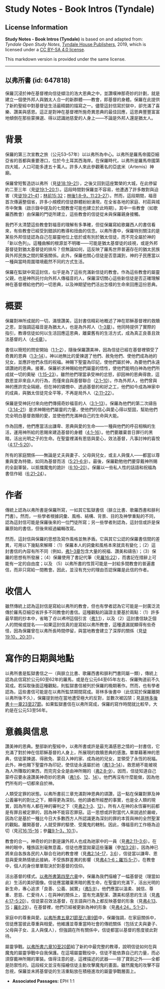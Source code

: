# Study Notes - Book Intros (Tyndale)

## License Information

**Study Notes - Book Intros (Tyndale)** is based on and adapted from: _Tyndale Open Study Notes_, [Tyndale House Publishers](https://tyndaleopenresources.com/), 2019, which is licensed under a [CC BY-SA 4.0 license](https://creativecommons.org/licenses/by-sa/4.0/legalcode.en).

This markdown version is provided under the same license.



--------------------------------

## 以弗所書 (id: 647818)

保羅沉浸於神在基督裡向信徒傾注的浩大恩典之中，並讚嘆神那奇妙的計劃，就是建立一個使外邦人與猶太人合一的新群體——教會，即基督的身體。保羅在此提供了新約聖經中對基督徒生活最精闢的描寫之一。儘管這封信寫於獄中，卻充滿了喜樂、讚美與感恩。這正是對神在基督裡所施奇異恩典的最佳回應，這恩典豐豐富富地傾倒在那些蒙揀選、得以認識祂慈愛的人身上——不論是外邦人還是猶太人。

背景
==

保羅的第三次宣教之旅（公元53–57年）以以弗所為中心。以弗所是羅馬帝國亞細亞省的首都與重要港口，位於今土耳其西海岸。在保羅時代，以弗所是羅馬帝國第四大城，人口可能多達五十萬人。許多人來此參觀著名的亞底米（Artemis）神廟。

保羅曾短暫造訪以弗所（見[徒18:19–21](https://ref.ly/Acts18:19-Acts18:21)），之後又回到這座繁榮的大城，在此停留約二至三年（見[徒19:1–20:1](https://ref.ly/Acts19:1-Acts20:1)）。這段時間對保羅並不容易，他遭遇了許多敵對與迫害（見[徒19:21–41](https://ref.ly/Acts19:21-Acts19:41)；[林前15:32](https://ref.ly/1Cor15:32)；[林後1:8–9，](https://ref.ly/2Cor1:8-2Cor1:9)[11:23–27](https://ref.ly/2Cor11:23-2Cor11:27)）。然而，這段期間，福音首次傳遍整個省，許多小規模的信徒群體紛紛湧現，在全省各地的家庭、村莊與城市中聚集（啟示錄中提及的七間教會可能也建立於此時期）。其中一些教會（如歌羅西教會）由保羅的門徒所建立，這些教會的信徒從未與保羅親身接觸。

我們不太清楚這些教會對福音的理解有多準確，但從保羅寫給歌羅西人的書信看來，有些教會已經受到錯誤的教導和扭曲的信念。以弗所書中，保羅特別關注的是某些外邦信徒認為自己在屬靈地位上低於或有別於猶太信徒，而不完全屬於神的「新以色列」。這種曲解的根源並不明確——可能是猶太基督徒的歧視，或是外邦基督徒對猶太基督徒的排斥？但無論如何，這反映了羅馬世界普遍存在的猶太民族與外邦民族之間的緊張關係。此外，保羅也關心信徒是否意識到，神的子民應當以一種與當時周圍環境截然不同的方式生活。

保羅在監獄中寫這封信，似乎是為了這些充滿新信徒的教會。作為這些教會的屬靈父親，也是神所託付向外邦人傳福音的人，保羅深切關心這些新信徒是否正確理解神在基督裡給他們的一切恩典，以及神期望他們活出怎樣的生命來回應這份恩典。

概要
==

保羅對神所成就的一切，滿懷讚美，這封書信精彩地概述了神在耶穌基督裡的救贖之恩，並強調這福音是為猶太人，也是為外邦人（[1–3章](https://ref.ly/Eph1:1-Eph3:21)）。他同時提供了實際的指引，教導信徒如何以生活回應這恩典，離棄舊有的生活方式，成為真正良善且效法基督的人（[4–6章](https://ref.ly/Eph4:1-Eph6:24)）。

書信以簡短的問安開始（[1:1–2](https://ref.ly/Eph1:1-Eph1:2)），隨後保羅讚美神，因為信徒已經在基督裡領受了奇異的恩典（[1:3–14](https://ref.ly/Eph1:3-Eph1:14)）。神以祂無比的愛揀選了他們、赦免他們、使他們成為祂的兒女，並應許他們永恆的祝福。神賜下聖靈為印記，使他們屬於神，為要他們永遠頌讚祂的恩典。接著，保羅祈求神賜給他們屬靈的悟性，使他們能明白神為他們所成就一切的奧秘（[1:15–23](https://ref.ly/Eph1:15-Eph1:23)）。雖然他們理當承受神的忿怒，卻因神的恩典得救，這救恩並非來自人的行為，而僅來自與基督聯合（[2:1–10](https://ref.ly/Eph2:1-Eph2:10)）。作為外邦人，他們曾與神的應許完全隔絕，但在神的憐憫中、透過基督的和好之工，他們如今成為神家中的成員，與猶太信徒完全平等，不再是局外人（[2:11–22](https://ref.ly/Eph2:11-Eph2:22)）。

保羅是受神託付來向他們傳揚奇妙福音的人（[3:1–13](https://ref.ly/Eph3:1-Eph3:13)）。保羅為他們的第二次禱告（[3:14–21](https://ref.ly/Eph3:14-Eph3:21)）是求神賜他們屬靈的力量，使他們的信心與愛心得以堅固，幫助他們完全明白基督救贖的愛，並使他們充滿神自己的生命與大能。

作為回應，他們應當活出謙卑、恩典與愛的生命——一種與他們的呼召相稱的生活，運用神所給的恩賜來建造基督的身體（[4:1–16](https://ref.ly/Eph4:1-Eph4:16)）。他們要離棄昔日罪行的黑暗，活出光明之子的生命。在聖靈裡滿有恩慈與愛心，效法基督，凡事討神的喜悅（[4:17–5:20](https://ref.ly/Eph4:17-Eph5:20)）。

所有的家庭關係——無論是丈夫與妻子、父母與兒女，或主人與僕人——都當以尊重與愛為特徵，如同為基督而活（[5:21–6:9](https://ref.ly/Eph5:21-Eph6:9)）。最後，保羅勸勉他們要穿戴神所賜的全副軍裝，以抵擋魔鬼的詭計（[6:10–20](https://ref.ly/Eph6:10-Eph6:20)）。保羅以一些私人性的話語和祝福為書信作結（[6:21–24](https://ref.ly/Eph6:21-Eph6:24)）。

作者
==

傳統上認為以弗所書是保羅所寫，一如其它監獄書信（腓立比書、歌羅西書和腓利門書）。然而，一些學者根據詞彙、風格、結構、背景、目的及神學重點的不同，認為這封信可能是保羅後來的一位門徒所寫；另一些學者則認為，這封信或許是保羅原始的書信，但後來經過編輯改寫。

然而，這封信與保羅的思想及寫作風格並無矛盾。它與其它公認的保羅書信間的差異，可用以下幾點來解釋：（1）保羅本人的詞彙和風格本來就具有變化；（2）這封書信的內容有所不同（例如，[弗1–3章](https://ref.ly/Eph1:1-Eph3:21)包含大量的祝福、讚美和禱告）；（3）保羅的思想有所發展；（4）保羅使用了書記代筆（見[羅16:22](https://ref.ly/Rom16:22)），而書記在措辭上可能有一定的自由度；以及 （5）以弗所書的性質可能是一封給多間教會的普遍書信，而非只寫給一間教會。因此，並沒有充分的理由否認保羅是此信的作者。

收信人
===

雖然傳統上認為這封信是寫給以弗所的教會，但也有學者認為它可能是一封廣泛流傳於羅馬亞細亞省許多不同教會的書信。這種觀點的論證主要基於兩點：（1）許多最早期的抄本中，省略了*在以弗所*這個引言（[弗1:1](https://ref.ly/Eph1:1)），以及（2）這封書信缺乏個人的問候或提名——如果這封信真的是寫給以弗所教會，這種遺漏就顯得有些奇怪，因為保羅曾在以弗所長時間停留，與當地教會建立了深厚的關係（見[徒19:10，](https://ref.ly/Acts19:10)[20:31](https://ref.ly/Acts20:31)）。

寫作的日期與地點
========

以弗所書是監獄書信之一（與腓立比書、歌羅西書和腓利門書同屬一類），傳統上認為此信寫於公元60至62年的羅馬，或是在公元64至65年左右、保羅殉道前不久寫成。若採取後面這種觀點，則監獄書信被列於保羅的晚期著作。然而，也有學者認為，這些書信可能是在以弗所監禁期間寫成。哥林多後書中（此信寫於保羅離開以弗所後不久），保羅提到他在當地遭受極大的反對，並數次被囚禁；見[哥林多後書十一章23至27節](https://ref.ly/2Cor11:23-2Cor11:27)。如果監獄書信在以弗所寫成，保羅的寫作時間就比較早，大約是在公元53至56年。

意義與信息
=====

讚美神的恩典。整部新約聖經中，以弗所書或許是最充滿感恩之情的一封書信，它充滿了對於神在信耶穌基督的人身上，所展現的救贖恩典的感激。單單藉著神的恩典，信徒蒙揀選、得赦免、蒙召入神的家、成為祂的兒女，並領受了永恆的祝福。此外，神也賜下聖靈作為印記，使信徒永遠屬於祂（[弗1:3–14](https://ref.ly/Eph1:3-Eph1:14)）。救恩絕不能被視為人所賺取的東西，而完完全全是由神所賜的（[弗2:8–9](https://ref.ly/Eph2:8-Eph2:9)）。因而，信徒知道自己蒙呼召要永遠讚美神奇妙的恩典（[弗1:6](https://ref.ly/Eph1:6)、[12](https://ref.ly/Eph1:12)、[14](https://ref.ly/Eph1:14)）。他們再沒有什麼能做，因為他們所有的一切都來自於神。

人類受定罪的狀態。以弗所書前三章充滿對神恩典的頌讚，這一點在保羅對罪及神公義審判的對比之下，顯得更為深刻。他的讀者所經歷的事實，也是全人類的現實，因為所有人都在神的審判之下（見[弗2:1–3](https://ref.ly/Eph2:1-Eph2:3)、[12](https://ref.ly/Eph2:12)）。所有人在神的永恆審判前都是有罪且被定罪的，因為神不能容忍罪惡。這一思想或許對當代人來說過於嚴峻，因為它是基於一種比今日大多數西方人所認識更為深刻的罪的本質與神的全然聖潔的觀點。離開基督，人就受罪的驅使、受魔鬼的轄制。因此，傳福音的工作極為迫切（見[可16:15–16](https://ref.ly/Mark16:15-Mark16:16)；參[羅9:1–3，](https://ref.ly/Rom9:1-Rom9:3)[10:1](https://ref.ly/Rom10:1)）。

教會的合一。神奇妙的計劃是讓外邦人也成為祂家中的一員（見[弗2:11–3:6](https://ref.ly/Eph2:11-Eph3:6)）。在神的眼中，種族區別毫無意義，信徒也應當拋棄這些藩籬（參[加3:28](https://ref.ly/Gal3:28)）。因為神已將來自各族各民的人聯合在祂的教會裡（見[弗2:14–17](https://ref.ly/Eph2:14-Eph2:17)，[3:6](https://ref.ly/Eph3:6)），信徒當以謙卑、恩慈與愛來熱情彼此接納，不受族群差異的影響（見[弗4:1–6；](https://ref.ly/Eph4:1-Eph4:6)[羅15:5–7](https://ref.ly/Rom15:5-Rom15:7)）。在教會中，個人的身份單單取決於對基督的信仰。

活出基督的樣式。[以弗所書第四至六章](https://ref.ly/Eph4:1-Eph6:24)中，保羅為我們描繪了一幅基督徒（理當如此）生活的美好圖像。信徒應當離棄黑暗的舊生命，在聖靈的充滿下，活出光明的新生命，專心追求「良善、公義、誠實」（[弗5:9](https://ref.ly/Eph5:9)）。他們應當以溫柔、誠信、尊重、恩慈、仁愛待人；在與神的關係上，當有充滿聖潔、讚美和感恩的生活（見[弗4:17–5:20](https://ref.ly/Eph4:17-Eph5:20)）。信徒蒙召效法基督，在言語與行為上都反映基督的形象（見[弗4:13](https://ref.ly/Eph4:13)、[15](https://ref.ly/Eph4:15)；[羅8:29](https://ref.ly/Rom8:29)）。在基督裡，他們已經被更新為神的形象（見[弗4:24，](https://ref.ly/Eph4:24)[5:1–2](https://ref.ly/Eph5:1-Eph5:2)）。

家庭中的尊重與愛。[以弗所書五章21節至六章9節](https://ref.ly/Eph5:21-Eph6:9)中，保羅強調，在家庭關係中，信徒應當彼此尊重與相愛。他維護並尊重當時社會的傳統關係（包括丈夫與妻子、父母與子女、主人與僕人），但強調在所有關係中，信徒都當以基督的態度彼此對待。

屬靈爭戰。[以弗所書六章10至20節](https://ref.ly/Eph6:10-Eph6:20)給了新約中最完整的教導，說明信徒如何在與魔鬼的屬靈爭戰中自我保護。在這場屬靈戰役中，信徒不能依靠自己的力量，而必須穿戴神所賜的軍裝。值得注意的是，這裡描述的武器——除了寶劍之外——全都是防禦性的。這段經文並沒有描繪信徒主動攻擊魔鬼的畫面。雖然魔鬼的攻擊不容忽視，保羅並未將基督徒的生活重點放在積極進攻的屬靈爭戰層面上。

* **Associated Passages:** EPH 1:1

